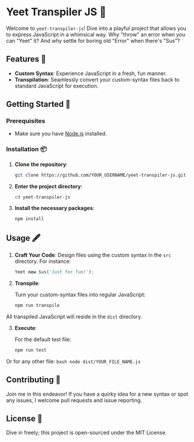 # Yeet Transpiler JS 🚀

Welcome to `yeet-transpiler-js`! Dive into a playful project that allows you to express JavaScript in a whimsical way. Why "throw" an error when you can "Yeet" it? And why settle for boring old "Error" when there's "Sus"?

## Features 🌟

- **Custom Syntax**: Experience JavaScript in a fresh, fun manner.
- **Transpilation**: Seamlessly convert your custom-syntax files back to standard JavaScript for execution.

## Getting Started 🚀

### Prerequisites

- Make sure you have [Node.js](https://nodejs.org/) installed.

### Installation 📦

1. **Clone the repository**:

   ```bash
   git clone https://github.com/YOUR_USERNAME/yeet-transpiler-js.git
   ```

2. **Enter the project directory**:

   ```bash
   cd yeet-transpiler-js
   ```

3. **Install the necessary packages**:
   ```bash
   npm install
   ```

## Usage 🖋

1. **Craft Your Code**: Design files using the custom syntax in the `src` directory. For instance:

   ```javascript
   Yeet new Sus('Just for fun!');
   ```

2. **Transpile**:

   Turn your custom-syntax files into regular JavaScript:

   ```bash
   npm run transpile
   ```

All transpiled JavaScript will reside in the `dist` directory.

3. **Execute**:

   For the default test file:

   ```bash
   npm run test
   ```

Or for any other file:
`bash
    node dist/YOUR_FILE_NAME.js
    `

## Contributing 🤝

Join me in this endeavor! If you have a quirky idea for a new syntax or spot any issues, I welcome pull requests and issue reporting.

## License 📄

Dive in freely; this project is open-sourced under the MIT License.
